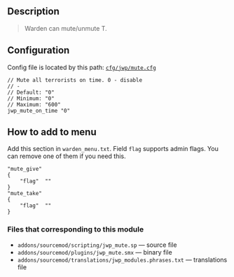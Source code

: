 ## Description
>Warden can mute/unmute T.

## Configuration
Config file is located by this path:
[`cfg/jwp/mute.cfg`](../blob/master/cfg/jwp/mute.cfg)
```
// Mute all terrorists on time. 0 - disable
// -
// Default: "0"
// Minimum: "0"
// Maximum: "600"
jwp_mute_on_time "0"
```

## How to add to menu
Add this section in `warden_menu.txt`. Field `flag` supports admin flags.
You can remove one of them if you need this.
```
"mute_give"
{
	"flag"	""
}
"mute_take"
{
	"flag"	""
}
```

### Files that corresponding to this module
- `addons/sourcemod/scripting/jwp_mute.sp` — source file
- `addons/sourcemod/plugins/jwp_mute.smx` — binary file
- `addons/sourcemod/translations/jwp_modules.phrases.txt` — translations file